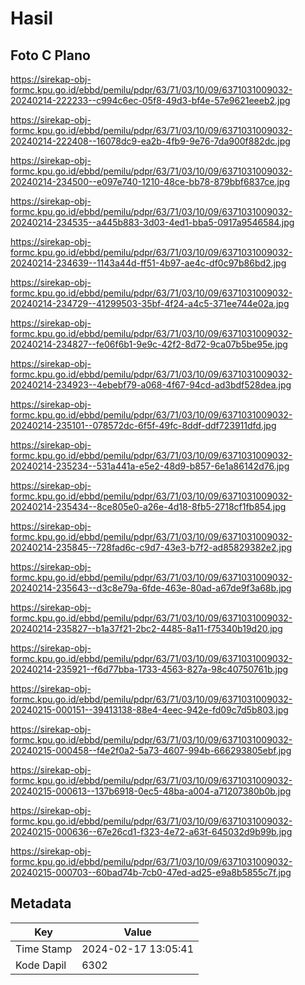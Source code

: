 # Hasil

## Foto C Plano

https://sirekap-obj-formc.kpu.go.id/ebbd/pemilu/pdpr/63/71/03/10/09/6371031009032-20240214-222233--c994c6ec-05f8-49d3-bf4e-57e9621eeeb2.jpg

https://sirekap-obj-formc.kpu.go.id/ebbd/pemilu/pdpr/63/71/03/10/09/6371031009032-20240214-222408--16078dc9-ea2b-4fb9-9e76-7da900f882dc.jpg

https://sirekap-obj-formc.kpu.go.id/ebbd/pemilu/pdpr/63/71/03/10/09/6371031009032-20240214-234500--e097e740-1210-48ce-bb78-879bbf6837ce.jpg

https://sirekap-obj-formc.kpu.go.id/ebbd/pemilu/pdpr/63/71/03/10/09/6371031009032-20240214-234535--a445b883-3d03-4ed1-bba5-0917a9546584.jpg

https://sirekap-obj-formc.kpu.go.id/ebbd/pemilu/pdpr/63/71/03/10/09/6371031009032-20240214-234639--1143a44d-ff51-4b97-ae4c-df0c97b86bd2.jpg

https://sirekap-obj-formc.kpu.go.id/ebbd/pemilu/pdpr/63/71/03/10/09/6371031009032-20240214-234729--41299503-35bf-4f24-a4c5-371ee744e02a.jpg

https://sirekap-obj-formc.kpu.go.id/ebbd/pemilu/pdpr/63/71/03/10/09/6371031009032-20240214-234827--fe06f6b1-9e9c-42f2-8d72-9ca07b5be95e.jpg

https://sirekap-obj-formc.kpu.go.id/ebbd/pemilu/pdpr/63/71/03/10/09/6371031009032-20240214-234923--4ebebf79-a068-4f67-94cd-ad3bdf528dea.jpg

https://sirekap-obj-formc.kpu.go.id/ebbd/pemilu/pdpr/63/71/03/10/09/6371031009032-20240214-235101--078572dc-6f5f-49fc-8ddf-ddf723911dfd.jpg

https://sirekap-obj-formc.kpu.go.id/ebbd/pemilu/pdpr/63/71/03/10/09/6371031009032-20240214-235234--531a441a-e5e2-48d9-b857-6e1a86142d76.jpg

https://sirekap-obj-formc.kpu.go.id/ebbd/pemilu/pdpr/63/71/03/10/09/6371031009032-20240214-235434--8ce805e0-a26e-4d18-8fb5-2718cf1fb854.jpg

https://sirekap-obj-formc.kpu.go.id/ebbd/pemilu/pdpr/63/71/03/10/09/6371031009032-20240214-235845--728fad6c-c9d7-43e3-b7f2-ad85829382e2.jpg

https://sirekap-obj-formc.kpu.go.id/ebbd/pemilu/pdpr/63/71/03/10/09/6371031009032-20240214-235643--d3c8e79a-6fde-463e-80ad-a67de9f3a68b.jpg

https://sirekap-obj-formc.kpu.go.id/ebbd/pemilu/pdpr/63/71/03/10/09/6371031009032-20240214-235827--b1a37f21-2bc2-4485-8a11-f75340b19d20.jpg

https://sirekap-obj-formc.kpu.go.id/ebbd/pemilu/pdpr/63/71/03/10/09/6371031009032-20240214-235921--f6d77bba-1733-4563-827a-98c40750761b.jpg

https://sirekap-obj-formc.kpu.go.id/ebbd/pemilu/pdpr/63/71/03/10/09/6371031009032-20240215-000151--39413138-88e4-4eec-942e-fd09c7d5b803.jpg

https://sirekap-obj-formc.kpu.go.id/ebbd/pemilu/pdpr/63/71/03/10/09/6371031009032-20240215-000458--f4e2f0a2-5a73-4607-994b-666293805ebf.jpg

https://sirekap-obj-formc.kpu.go.id/ebbd/pemilu/pdpr/63/71/03/10/09/6371031009032-20240215-000613--137b6918-0ec5-48ba-a004-a71207380b0b.jpg

https://sirekap-obj-formc.kpu.go.id/ebbd/pemilu/pdpr/63/71/03/10/09/6371031009032-20240215-000636--67e26cd1-f323-4e72-a63f-645032d9b99b.jpg

https://sirekap-obj-formc.kpu.go.id/ebbd/pemilu/pdpr/63/71/03/10/09/6371031009032-20240215-000703--60bad74b-7cb0-47ed-ad25-e9a8b5855c7f.jpg


## Metadata

| Key        | Value               |
| ---------- | ------------------- |
| Time Stamp | 2024-02-17 13:05:41 |
| Kode Dapil | 6302                |



